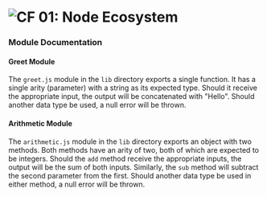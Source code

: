 ![CF](https://camo.githubusercontent.com/70edab54bba80edb7493cad3135e9606781cbb6b/687474703a2f2f692e696d6775722e636f6d2f377635415363382e706e67) 01: Node Ecosystem
===

### Module Documentation

#### Greet Module
The `greet.js` module in the `lib` directory exports a single function. It has a single arity (parameter) with a string as its expected type. Should it receive the appropriate input, the output will be concatenated with "Hello". Should another data type be used, a null error will be thrown. 

#### Arithmetic Module
The `arithmetic.js` module in the `lib` directory exports an object with two methods. Both methods have an arity of two, both of which are expected to be integers. Should the `add` method receive the appropriate inputs, the output will be the sum of both inputs. Similarly, the `sub` method will subtract the second parameter from the first. Should another data type be used in either method, a null error will be thrown. 